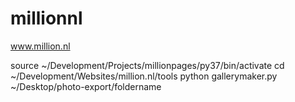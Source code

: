 # millionnl

www.million.nl

source ~/Development/Projects/millionpages/py37/bin/activate
cd ~/Development/Websites/million.nl/tools
python gallerymaker.py ~/Desktop/photo-export/foldername

